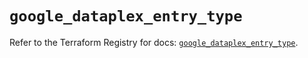 # `google_dataplex_entry_type`

Refer to the Terraform Registry for docs: [`google_dataplex_entry_type`](https://registry.terraform.io/providers/hashicorp/google-beta/6.33.0/docs/resources/google_dataplex_entry_type).
